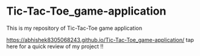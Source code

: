 # Tic-Tac-Toe_game-application
This is my repository of Tic-Tac-Toe game application

https://abhishek8305068243.github.io/Tic-Tac-Toe_game-application/ tap here for a quick review of my project !!
